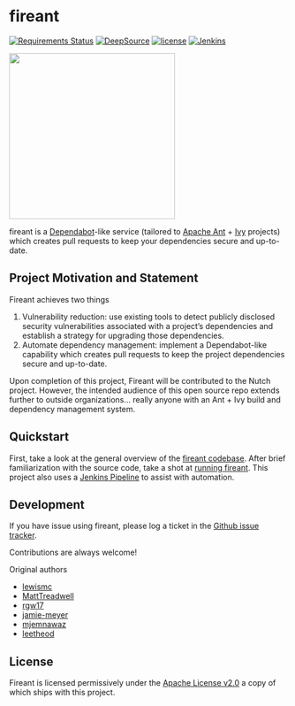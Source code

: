 # fireant

[![Requirements Status](https://requires.io/enterprise/fireant-bot/fireant/requirements.svg?branch=main)](https://requires.io/enterprise/fireant-bot/fireant/requirements/?branch=main)
[![DeepSource](https://deepsource.io/gh/fireant-bot/fireant.svg/?label=active+issues&show_trend=true)](https://deepsource.io/gh/fireant-bot/fireant/?ref=repository-badge)
[![license](https://img.shields.io/github/license/fireant-bot/fireant.svg?maxAge=2592000)](http://www.apache.org/licenses/LICENSE-2.0)
[![Jenkins](https://img.shields.io/jenkins/s/https/ci-builds.apache.org/job/Nutch/job/nutch-fireant.svg?maxAge=3600)](https://ci-builds.apache.org/job/Nutch/job/nutch-fireant/)

<img src="https://www.freepnglogos.com/uploads/ant-png/funny-ant-thumbs-icon-transparent-png-svg-vector-29.png" width="300" />

fireant is a [Dependabot](https://dependabot.com/)-like service (tailored to [Apache Ant](https://ant.apache.org) + [Ivy](https://ant.apache.org/ivy) projects) which creates pull requests to keep your dependencies secure and up-to-date.

## Project Motivation and Statement

Fireant achieves two things
1. Vulnerability reduction: use existing tools to detect publicly disclosed security vulnerabilities associated with a project’s dependencies and establish a strategy for upgrading those dependencies.
2. Automate dependency management: implement a Dependabot-like capability which creates pull requests to keep the project dependencies secure and up-to-date.

Upon completion of this project, Fireant will be contributed to the Nutch project. However, the intended audience of this open source repo extends further to outside organizations... really anyone with an Ant + Ivy build and dependency management system.

## Quickstart

First, take a look at the general overview of the [fireant codebase](https://github.com/fireant-bot/fireant/wiki/Codebase). After brief familiarization with the source code, take a shot at [running fireant](https://github.com/fireant-bot/fireant/wiki/Running-Fireant). This project also uses a [Jenkins Pipeline](https://github.com/fireant-bot/fireant/wiki/Jenkins-Pipeline) to assist with automation.

## Development

If you have issue using fireant, please log a ticket in the [Github issue tracker](https://github.com/fireant-bot/fireant/issues).

Contributions are always welcome! 

Original authors
- [lewismc](https://github.com/lewismc)
- [MattTreadwell](https://github.com/MattTreadwell)
- [rgw17](https://github.com/rgw17)
- [jamie-meyer](https://github.com/jamie-meyer)
- [mjemnawaz](https://github.com/mjemnawaz)
- [leetheod](https://github.com/leetheod)

## License
Fireant is licensed permissively under the [Apache License v2.0](http://www.apache.org/licenses/LICENSE-2.0) a copy of which ships with this project.
